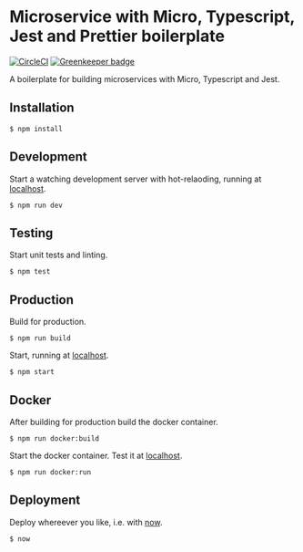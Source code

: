 # Microservice with Micro, Typescript, Jest and Prettier boilerplate

[![CircleCI](https://circleci.com/gh/nerdsofalltrades/micro-typescript-jest-prettier-boilerplate.svg?style=svg)](https://circleci.com/gh/nerdsofalltrades/micro-typescript-jest-prettier-boilerplate) [![Greenkeeper badge](https://badges.greenkeeper.io/nerdsofalltrades/micro-typescript-jest-prettier-boilerplate.svg)](https://greenkeeper.io/)

A boilerplate for building microservices with Micro, Typescript and Jest.

## Installation

```
$ npm install
```

## Development

Start a watching development server with hot-relaoding, running at [localhost](http://localhost:3000).

```
$ npm run dev
```

## Testing

Start unit tests and linting.

```
$ npm test
```

## Production

Build for production.

```
$ npm run build
```

Start, running at [localhost](http://localhost:3000).

```
$ npm start
```

## Docker

After building for production build the docker container.

```
$ npm run docker:build
```

Start the docker container. Test it at [localhost](http://localhost:7878).

```
$ npm run docker:run
```

## Deployment

Deploy whereever you like, i.e. with [now](https://zeit.co/now).

```
$ now
```
